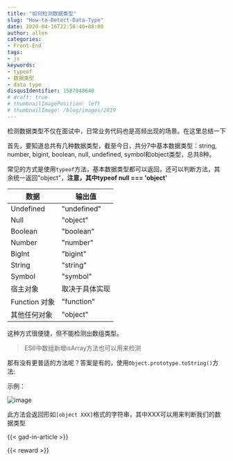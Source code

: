 ```yaml
---
title: "如何检测数据类型"
slug: "How-to-Detect-Data-Type"
date: 2020-04-16T22:50:40+08:00
author: allen
categories:
- Front-End
tags:
- js
keywords:
- typeof
- 数据类型
- data type
disqusIdentifier: 1587048640
# draft: true
# thumbnailImagePosition: left
# thumbnailImage: /blog/images/2019
---
```


检测数据类型不仅在面试中，日常业务代码也是高频出现的场景。在这里总结一下

<!--more-->

首先，要知道总共有几种数据类型，截至今日，共分7中基本数据类型：string, number, bigint, boolean, null, undefined, symbol和object类型，总共8种。

常见的方式是使用`typeof`方法，基本数据类型都可以返回，还可以判断方法，其余统一返回"object"，**注意，其中typeof null === 'object'**

|  数据       | 输出值     |
| ---------- | ---------- |
| Undefined	 |"undefined" |
| Null       |	"object" |
| Boolean	   | "boolean"  |
| Number     |	"number" |
| BigInt	   | "bigint" |
| String     |	"string" |
| Symbol     | "symbol" |
| 宿主对象	   | 取决于具体实现 |
| Function 对象 |	"function"|
| 其他任何对象	| "object" |

这种方式很便捷，但不能检测出数组类型。

> ES6中数组新增isArray方法也可以用来检测

那有没有更普适的方法呢？答案是有的，使用`Object.prototype.toString()`方法:

示例：

![image](https://user-images.githubusercontent.com/11868477/79476317-69857080-803b-11ea-9cb3-3a962fe5a2f8.png)


此方法会返回形如`[object XXX]`格式的字符串，其中XXX可以用来判断我们的数据类型

{{< gad-in-article >}}

<!-- {{< embed-caniuse css-placeholder-shown >}} -->
<!-- {{< codepen pen="PKdOpB" user="justforuse" theme="dark">}} -->
<!-- {{< alert warning >}}
xxx
{{< /alert >}} -->
{{< reward >}}
